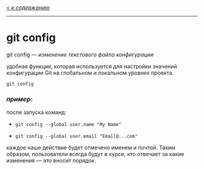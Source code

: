 *[< к содержанию](readme.md)*

---

# __git config__ 


git config — *изменение текстового файла конфигурации*

удобная функция, которая используется для настройки значений конфигурации Git на глобальном и локальном уровнях проекта.

`git config`

### *_пример_*:

после запуска команд:

- `git config --global user.name "My Name"`

- `git config --global user.email "Email@...com"`

каждое наше действие будет отмечено именем и почтой. Таким образом, пользователи всегда будут в курсе, кто отвечает за какие изменения — это вносит порядок.
